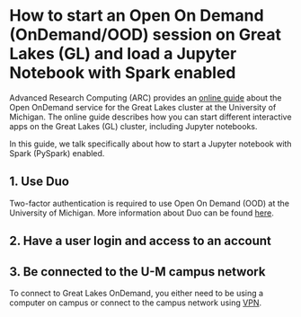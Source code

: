 
# How to start an Open On Demand (OnDemand/OOD) session on Great Lakes (GL) and load a Jupyter Notebook with Spark enabled

Advanced Research Computing (ARC)  provides an [online guide](https://arc.umich.edu/open-ondemand/) about the Open OnDemand service for the Great Lakes cluster at the University of Michigan. The online guide describes how you can start different interactive apps on the Great Lakes (GL) cluster, including Jupyter notebooks.

In this guide, we talk specifically about how to start a Jupyter notebook with Spark (PySpark) enabled.

## 1. Use Duo
Two-factor authentication is required to use Open On Demand (OOD) at the University of Michigan. More information about Duo can be found [here](https://safecomputing.umich.edu/two-factor-authentication).

## 2. Have a user login and access to an account


## 3. Be connected to the U-M campus network
To connect to Great Lakes OnDemand, you either need to be using a computer on campus or connect to the campus network using [VPN](https://its.umich.edu/enterprise/wifi-networks/vpn/getting-started). 
